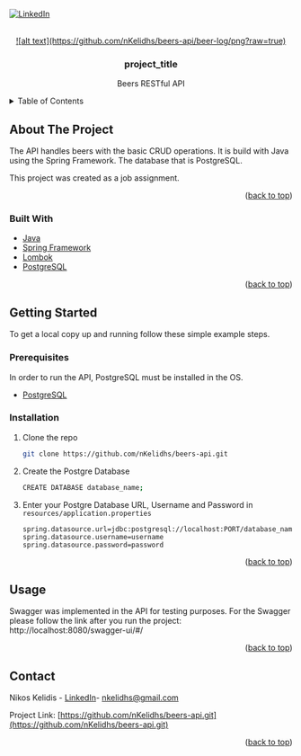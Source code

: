 [![LinkedIn][linkedin-shield]][linkedin-url]



<!-- PROJECT LOGO -->
<br />
<div align="center">
  <a href="https://github.com/nKelidhs/beers-api">
    ![alt text](https://github.com/nKelidhs/beers-api/beer-log/png?raw=true)
  </a>

<h3 align="center">project_title</h3>

  <p align="center">
    Beers RESTful API
  </p>
</div>



<!-- TABLE OF CONTENTS -->
<details>
  <summary>Table of Contents</summary>
  <ol>
    <li>
      <a href="#about-the-project">About The Project</a>
      <ul>
        <li><a href="#built-with">Built With</a></li>
      </ul>
    </li>
    <li>
      <a href="#getting-started">Getting Started</a>
      <ul>
        <li><a href="#prerequisites">Prerequisites</a></li>
        <li><a href="#installation">Installation</a></li>
      </ul>
    </li>
    <li><a href="#usage">Usage</a></li>
    <li><a href="#contact">Contact</a></li>
  </ol>
</details>



<!-- ABOUT THE PROJECT -->
## About The Project

The API handles beers with the basic CRUD operations. It is build with Java using the Spring Framework. The database that is PostgreSQL.

This project was created as a job assignment.

<p align="right">(<a href="#top">back to top</a>)</p>



### Built With

* [Java](https://www.java.com/en/)
* [Spring Framework](https://spring.io/)
* [Lombok](https://projectlombok.org/)
* [PostgreSQL](https://www.postgresql.org/)

<p align="right">(<a href="#top">back to top</a>)</p>



<!-- GETTING STARTED -->
## Getting Started

To get a local copy up and running follow these simple example steps.

### Prerequisites

In order to run the API, PostgreSQL must be installed in the OS.

* [PostgreSQL](https://www.postgresql.org/download/)

### Installation

1. Clone the repo
   ```sh
   git clone https://github.com/nKelidhs/beers-api.git
   ```
2. Create the Postgre Database
   ```bash
   CREATE DATABASE database_name;
   ```
3. Enter your Postgre Database URL, Username and Password in `resources/application.properties`
   ```
   spring.datasource.url=jdbc:postgresql://localhost:PORT/database_name
   spring.datasource.username=username
   spring.datasource.password=password
   ```

<p align="right">(<a href="#top">back to top</a>)</p>



<!-- USAGE EXAMPLES -->
## Usage

Swagger was implemented in the API for testing purposes. For the Swagger please follow the link after you run the project: http://localhost:8080/swagger-ui/#/

<p align="right">(<a href="#top">back to top</a>)</p>



<!-- CONTACT -->
## Contact

Nikos Kelidis - [LinkedIn](https://www.linkedin.com/in/nkelidis1)- nkelidhs@gmail.com

Project Link: [https://github.com/nKelidhs/beers-api.git](https://github.com/nKelidhs/beers-api.git)

<p align="right">(<a href="#top">back to top</a>)</p>




<!-- MARKDOWN LINKS & IMAGES -->
<!-- https://www.markdownguide.org/basic-syntax/#reference-style-links -->
[linkedin-shield]: https://img.shields.io/badge/-LinkedIn-black.svg?style=for-the-badge&logo=linkedin&colorB=555
[linkedin-url]: https://www.linkedin.com/in/nkelidis1
[product-screenshot]: beer-logo.png
